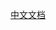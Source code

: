 [中文文档](https://github.com/jamiebuilds/babel-handbook/blob/master/translations/zh-Hans/plugin-handbook.md)
